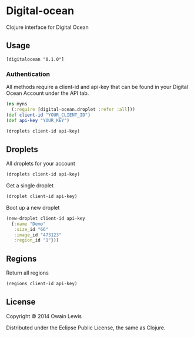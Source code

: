 # Digital-ocean

Clojure interface for Digital Ocean

## Usage

```
[digitalocean "0.1.0"]
```

### Authentication

All methods require a client-id and api-key that can be found in your Digital Ocean Account under the API tab.

```clojure
(ns myns
  (:require [digital-ocean.droplet :refer :all]))
(def client-id "YOUR_CLIENT_ID")
(def api-key "YOUR_KEY")

(droplets client-id api-key)
```

## Droplets

All droplets for your account

```clojure
(droplets client-id api-key)

```

Get a single droplet

```clojure
(droplet client-id api-key)
```

Boot up a new droplet

```clojure
(new-droplet client-id api-key
  {:name "Demo"
   :size_id "66"
   :image_id "473123"
   :region_id "1"}))
```

## Regions

Return all regions

```clojure
(regions client-id api-key)
```

## License

Copyright © 2014 Owain Lewis

Distributed under the Eclipse Public License, the same as Clojure.
